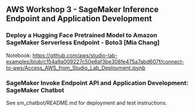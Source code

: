 ## AWS Workshop 3 - SageMaker Inference Endpoint and Application Development

### Deploy a Hugging Face Pretrained Model to Amazon SageMaker Serverless Endpoint - Boto3 [Mia Chang]

Notebook: https://github.com/aws/studio-lab-examples/blob/c154a9a009227c50e8af3be308fe475a7abd607f/connect-to-aws/Access_AWS_from_Studio_Lab_Deployment.ipynb

### SageMaker Invoke Endpoint API and Application Development: SageMaker Chatbot

See sm_chatbot/README.md for deployment and test instructions.
